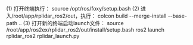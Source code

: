 (1) 打开终端执行：
    source /opt/ros/foxy/setup.bash
(2) 进入/root/app/rplidar_ros2/out，执行：
    colcon build --merge-install --base-path ..
(3) 打开新的终端启动launch文件：
source /root/app/ros2ex/rplidar_ros2/out/install/setup.bash
ros2 launch rplidar_ros2 rplidar_launch.py
